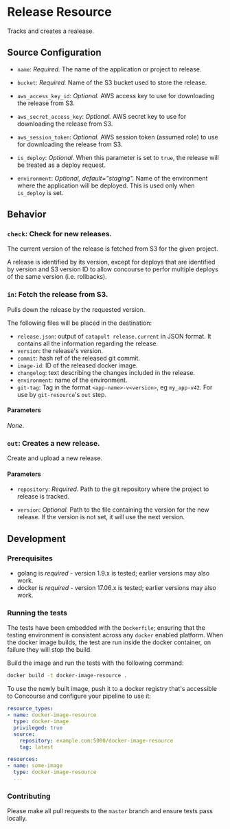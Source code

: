 # Release Resource

Tracks and creates a realease.

## Source Configuration

* `name`: *Required.* The name of the application or project to release.

* `bucket`: *Required.* Name of the S3 bucket used to store the release.

* `aws_access_key_id`: *Optional.* AWS access key to use for downloading
  the release from S3.

* `aws_secret_access_key`: *Optional.* AWS secret key to use for downloading
  the release from S3.

* `aws_session_token`: *Optional.* AWS session token (assumed role) to use
  for downloading the release from S3.

* `is_deploy`: *Optional.* When this parameter is set to `true`, the
  release will be treated as a deploy request.

* `environment`: *Optional, default="staging".* Name of the environment where the application
  will be deployed. This is used only when `is_deploy` is set.

## Behavior

### `check`: Check for new releases.

The current version of the release is fetched from S3 for the given project.

A release is identified by its version, except for deploys that are
identified by version and S3 version ID to allow concourse to perfor
multiple deploys of the same version (i.e. rollbacks).

### `in`: Fetch the release from S3.

Pulls down the release by the requested version.

The following files will be placed in the destination:

* `release.json`: output of `catapult release.current` in JSON format.
  It contains all the information regarding the release.
* `version`: the release's version.
* `commit`: hash ref of the released git commit.
* `image-id`: ID of the released docker image.
* `changelog`: text describing the changes included in the release.
* `environment`: name of the environment.
* `git-tag`: Tag in the format `<app-name>-v<version>`, eg `my_app-v42`. For use by
  `git-resource`'s `out` step.

#### Parameters

_None_.

### `out`: Creates a new release.

Create and upload a new release.

#### Parameters

* `repository`: *Required.* Path to the git repository where the project
  to release is tracked.

* `version`: *Optional.* Path to the file containing the version for
   the new release. If the version is not set, it will use the next version.


## Development

### Prerequisites

* golang is *required* - version 1.9.x is tested; earlier versions may also
  work.
* docker is *required* - version 17.06.x is tested; earlier versions may also
  work.

### Running the tests

The tests have been embedded with the `Dockerfile`; ensuring that the testing
environment is consistent across any `docker` enabled platform. When the docker
image builds, the test are run inside the docker container, on failure they
will stop the build.

Build the image and run the tests with the following command:

```sh
docker build -t docker-image-resource .
```

To use the newly built image, push it to a docker registry that's accessible to
Concourse and configure your pipeline to use it:

```yaml
resource_types:
- name: docker-image-resource
  type: docker-image
  privileged: true
  source:
    repository: example.com:5000/docker-image-resource
    tag: latest

resources:
- name: some-image
  type: docker-image-resource
  ...
```

### Contributing

Please make all pull requests to the `master` branch and ensure tests pass
locally.
